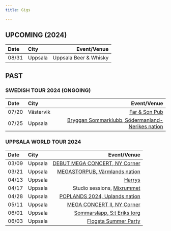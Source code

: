 ```yaml
---
title: Gigs

---
```


## UPCOMING (2024)
| Date  | City |  Event/Venue  |
| :--------- | :-------- | ---------: |
| 08/31 | Uppsala | Uppsala Beer & Whisky |

## PAST

### SWEDISH TOUR 2024 (ONGOING)
| Date  | City |  Event/Venue  |
| :--------- | :-------- | ---------: |
| 07/20 | Västervik | [Far & Son Pub](https://www.facebook.com/events/461673503462489) |
| 07/25 | Uppsala | [Bryggan Sommarklubb, Södermanland-Nerikes nation](https://www.facebook.com/events/1143359500760304) |

### UPPSALA WORLD TOUR 2024
| Date  | City |  Event/Venue  |
| :--------- | :-------- | ---------: |
| 03/09 | Uppsala | [DEBUT MEGA CONCERT, NY Corner](https://www.facebook.com/events/2342812815905784) 	|  
| 03/21 | Uppsala | [MEGASTORPUB, Värmlands nation](https://www.facebook.com/events/427681636373163) 	| 
| 04/13 | Uppsala | [Harrys](https://www.facebook.com/events/1567399097377138)	| 
| 04/17 | Uppsala | Studio sessions, [Mixrummet](https://www.mixrummet.com/) | 
| 04/28 | Uppsala | [POPLANDS 2024, Uplands nation](https://www.facebook.com/events/2741400049356809) 	| 
| 05/11 | Uppsala | [MEGA CONCERT II, NY Corner](https://www.facebook.com/events/959992072178431) 	| 
| 06/01 | Uppsala | [Sommarsläpp, S:t Eriks torg](https://www.facebook.com/events/927040068819857) 	| 
| 06/03 | Uppsala | [Flogsta Summer Party](https://www.facebook.com/events/850301320223187/) | 
